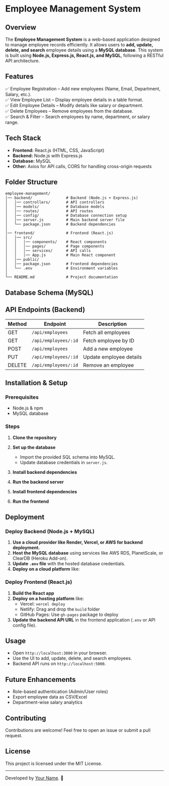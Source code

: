 # Employee Management System

## Overview

The **Employee Management System** is a web-based application designed to manage employee records efficiently. It allows users to **add, update, delete, and search** employee details using a **MySQL database**. This system is built using **Node.js, Express.js, React.js, and MySQL**, following a RESTful API architecture.

## Features

✅ Employee Registration – Add new employees (Name, Email, Department, Salary, etc.).\
✅ View Employee List – Display employee details in a table format.\
✅ Edit Employee Details – Modify details like salary or department.\
✅ Delete Employees – Remove employees from the database.\
✅ Search & Filter – Search employees by name, department, or salary range.

## Tech Stack

- **Frontend:** React.js (HTML, CSS, JavaScript)
- **Backend:** Node.js with Express.js
- **Database:** MySQL
- **Other:** Axios for API calls, CORS for handling cross-origin requests

## Folder Structure

```
employee-management/
│── backend/               # Backend (Node.js + Express.js)
│   │── controllers/       # API controllers
│   │── models/            # Database models
│   │── routes/            # API routes
│   │── config/            # Database connection setup
│   │── server.js          # Main backend server file
│   └── package.json       # Backend dependencies
│
│── frontend/              # Frontend (React.js)
│   │── src/
│   │   │── components/    # React components
│   │   │── pages/         # Page components
│   │   │── services/      # API calls
│   │   │── App.js         # Main React component
│   │── public/
│   │── package.json       # Frontend dependencies
│   └── .env               # Environment variables
│
└── README.md              # Project documentation
```

## Database Schema (MySQL)

## API Endpoints (Backend)

| Method | Endpoint             | Description             |
| ------ | -------------------- | ----------------------- |
| GET    | `/api/employees`     | Fetch all employees     |
| GET    | `/api/employees/:id` | Fetch employee by ID    |
| POST   | `/api/employees`     | Add a new employee      |
| PUT    | `/api/employees/:id` | Update employee details |
| DELETE | `/api/employees/:id` | Remove an employee      |

## Installation & Setup

### Prerequisites

- Node.js & npm
- MySQL database

### Steps

1. **Clone the repository**

2. **Set up the database**

   - Import the provided SQL schema into MySQL.
   - Update database credentials in `server.js`.

3. **Install backend dependencies**

4. **Run the backend server**

5. **Install frontend dependencies**

6. **Run the frontend**

## Deployment

### Deploy Backend (Node.js + MySQL)

1. **Use a cloud provider like Render, Vercel, or AWS for backend deployment.**
2. **Host the MySQL database** using services like AWS RDS, PlanetScale, or ClearDB (Heroku Add-on).
3. **Update `.env` file** with the hosted database credentials.
4. **Deploy on a cloud platform** like:

### Deploy Frontend (React.js)

1. **Build the React app**
2. **Deploy on a hosting platform** like:
   - Vercel: `vercel deploy`
   - Netlify: Drag and drop the `build` folder
   - GitHub Pages: Use `gh-pages` package to deploy
3. **Update the backend API URL** in the frontend application (`.env` or API config file).

## Usage

- Open `http://localhost:3000` in your browser.
- Use the UI to add, update, delete, and search employees.
- Backend API runs on `http://localhost:5000`.

## Future Enhancements

- Role-based authentication (Admin/User roles)
- Export employee data as CSV/Excel
- Department-wise salary analytics

## Contributing

Contributions are welcome! Feel free to open an issue or submit a pull request.

## License

This project is licensed under the MIT License.

---

Developed by [Your Name](https://github.com/Thrishal1105). 🚀

